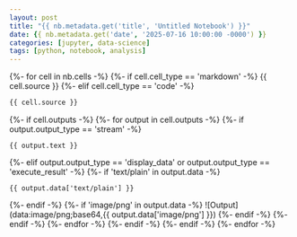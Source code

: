 ```yaml
---
layout: post
title: "{{ nb.metadata.get('title', 'Untitled Notebook') }}"
date: {{ nb.metadata.get('date', '2025-07-16 10:00:00 -0000') }}
categories: [jupyter, data-science]
tags: [python, notebook, analysis]
---
```


{%- for cell in nb.cells -%}
{%- if cell.cell_type == 'markdown' -%}
{{ cell.source }}
{%- elif cell.cell_type == 'code' -%}
```python
{{ cell.source }}
```

{%- if cell.outputs -%}
{%- for output in cell.outputs -%}
{%- if output.output_type == 'stream' -%}
```
{{ output.text }}
```
{%- elif output.output_type == 'display_data' or output.output_type == 'execute_result' -%}
{%- if 'text/plain' in output.data -%}
```
{{ output.data['text/plain'] }}
```
{%- endif -%}
{%- if 'image/png' in output.data -%}
![Output](data:image/png;base64,{{ output.data['image/png'] }})
{%- endif -%}
{%- endif -%}
{%- endfor -%}
{%- endif -%}
{%- endif -%}
{%- endfor -%}

